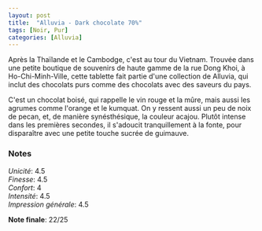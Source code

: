 ```yaml
---
layout: post
title:  "Alluvia - Dark chocolate 70%"
tags: [Noir, Pur] 
categories: [Alluvia]
---
```


Après la Thaïlande et le Cambodge, c'est au tour du Vietnam. Trouvée dans une petite boutique de souvenirs de haute gamme de la rue Dong Khoi, à Ho-Chi-Minh-Ville, cette tablette fait partie d'une collection de Alluvia, qui inclut des chocolats purs comme des chocolats avec des saveurs du pays.

C'est un chocolat boisé, qui rappelle le vin rouge et la mûre, mais aussi les agrumes comme l'orange et le kumquat. On y ressent aussi un peu de noix de pecan, et, de manière synésthésique, la couleur acajou. Plutôt intense dans les premières secondes, il s'adoucit tranquillement à la fonte, pour disparaître avec une petite touche sucrée de guimauve.



### Notes

_Unicité_: 4.5  
_Finesse_: 4.5  
_Confort_: 4  
_Intensité_: 4.5  
_Impression générale_: 4.5

**Note finale**: 22/25